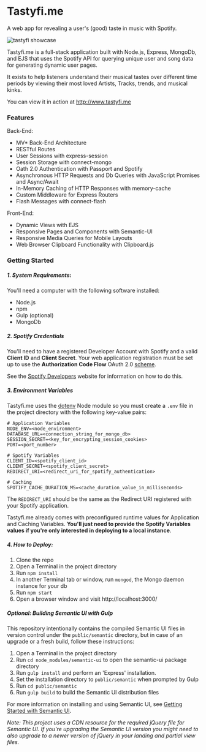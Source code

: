 # Tastyfi.me

A web app for revealing a user's (good) taste in music with Spotify.

![tastyfi showcase](public/images/tasty-showcase.gif)

Tastyfi.me is a full-stack application built with Node.js, Express, MongoDb, and EJS that uses the Spotify API for querying unique user and song data for generating dynamic user pages.

It exists to help listeners understand their musical tastes over different time periods by viewing their most loved Artists, Tracks, trends, and musical kinks.

You can view it in action at http://www.tastyfi.me

### Features

Back-End:
* MV* Back-End Architecture
* RESTful Routes
* User Sessions with express-session
* Session Storage with connect-mongo
* Oath 2.0 Authentication with Passport and Spotify
* Asynchronous HTTP Requests and Db Queries with JavaScript Promises and Async/Await
* In-Memory Caching of HTTP Responses with memory-cache
* Custom Middleware for Express Routers
* Flash Messages with connect-flash

Front-End:
* Dynamic Views with EJS
* Responsive Pages and Components with Semantic-UI
* Responsive Media Queries for Mobile Layouts
* Web Browser Clipboard Functionality with Clipboard.js

### Getting Started

##### 1. System Requirements:

You'll need a computer with the following software installed:
* Node.js
* npm
* Gulp (optional)
* MongoDb

##### 2. Spotify Credentials

You'll need to have a registered Developer Account with Spotify and a valid **Client ID** and **Client Secret**. Your web application registration must be set up to use the **Authorization Code Flow** OAuth 2.0 [scheme](https://developer.spotify.com/documentation/general/guides/authorization-guide/).

See the [Spotify Developers](https://developer.spotify.com/) website for information on how to do this.

##### 3. Environment Variables

Tastyfi.me uses the [dotenv](https://www.npmjs.com/package/dotenv) Node module so you must create a `.env` file in the project directory with the following key-value pairs:

```
# Application Variables
NODE_ENV=<node_environment>
DATABASE_URL=<connection_string_for_mongo_db>
SESSION_SECRET=<key_for_encrypting_session_cookies>
PORT=<port_number>

# Spotify Variables
CLIENT_ID=<spotify_client_id>
CLIENT_SECRET=<spotify_client_secret>
REDIRECT_URI=<redirect_uri_for_spotify_authentication>

# Caching
SPOTIFY_CACHE_DURATION_MS=<cache_duration_value_in_milliseconds>
```

The `REDIRECT_URI` should be the same as the Redirect URI registered with your Spotify application.

Tastyfi.me already comes with preconfigured runtime values for Application and Caching Variables. **You'll just need to provide the Spotify Variables values if you're only interested in deploying to a local instance**.

##### 4. How to Deploy:

1. Clone the repo
2. Open a Terminal in the project directory
3. Run `npm install`
4. In another Terminal tab or window, run `mongod`, the Mongo daemon instance for your db
5. Run `npm start`
6. Open a browser window and visit http://localhost:3000/

##### Optional: Building Semantic UI with Gulp

This repository intentionally contains the compiled Semantic UI files in version control under the `public/semantic` directory, but in case of an upgrade or a fresh build, follow these instructions:

1. Open a Terminal in the project directory
2. Run `cd node_modules/semantic-ui` to open the semantic-ui package directory
3. Run `gulp install` and perform an 'Express' installation.
4. Set the installation directory to `public/semantic` when prompted by Gulp
5. Run `cd public/semantic`
6. Run `gulp build` to build the Semantic UI distribution files

For more information on installing and using Semantic UI, see [Getting Started with Semantic UI](https://semantic-ui.com/introduction/getting-started.html).

*Note: This project uses a CDN resource for the required jQuery file for Semantic UI. If you're upgrading the Semantic UI version you might need to also upgrade to a newer version of jQuery in your landing and partial view files.*
